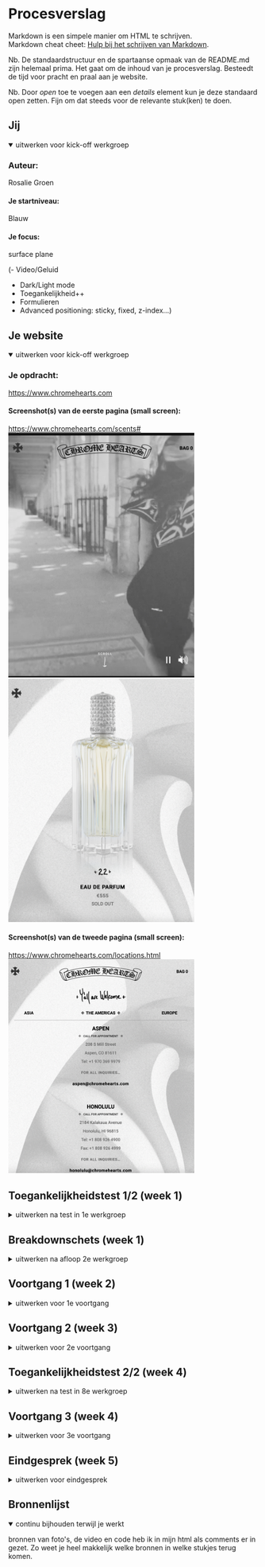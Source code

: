 # Procesverslag
Markdown is een simpele manier om HTML te schrijven.  
Markdown cheat cheet: [Hulp bij het schrijven van Markdown](https://github.com/adam-p/markdown-here/wiki/Markdown-Cheatsheet).

Nb. De standaardstructuur en de spartaanse opmaak van de README.md zijn helemaal prima. Het gaat om de inhoud van je procesverslag. Besteedt de tijd voor pracht en praal aan je website.

Nb. Door *open* toe te voegen aan een *details* element kun je deze standaard open zetten. Fijn om dat steeds voor de relevante stuk(ken) te doen.





## Jij

<details open>
  <summary>uitwerken voor kick-off werkgroep</summary>

  ### Auteur:
  Rosalie Groen

  #### Je startniveau:
  Blauw

  #### Je focus:
  surface plane

(- Video/Geluid
-  Dark/Light mode 
- Toegankelijkheid++
- Formulieren
- Advanced positioning: sticky, fixed, z-index…)
 
</details>





## Je website

<details open>
  <summary>uitwerken voor kick-off werkgroep</summary>

  ### Je opdracht:
  https://www.chromehearts.com

  #### Screenshot(s) van de eerste pagina (small screen): 
  https://www.chromehearts.com/scents#
  <img src="images/readmefotovid.png" width="375px" alt="home page">
  <img src="images/readmefoto.png" width="375px" alt="home page">

  #### Screenshot(s) van de tweede pagina (small screen):
  https://www.chromehearts.com/locations.html
  <img src="images/readmefotoloc.png" width="375px" alt="locaties pagina">
 
</details>



## Toegankelijkheidstest 1/2 (week 1)

<details>
  <summary>uitwerken na test in 1e werkgroep</summary>

  ### Bevindingen
  Lijst met je bevindingen die in de test naar voren kwamen:

  #### Screenreader
  Als je de screenreader op alleen links zette, werd het menu niet voorgelezen omdat het menu met javascript was gemaakt en niet met links.
  Zo kan je als blind persoon niet door het menu.

  Dit toegangelijkheidsprobleem kan worden opgelost door het menu met links te maken ipv javascript. (met indien nodig afbeeldingen)


  #### Muis en Toetsenbord 
  Hier was geen groot probleem. 
  
  Wat eventueel wel handig zou zijn zijn grotere knoppen voor de nagellak kleuren want die zijn nu vrij klein
  en moeilijk te gebruiken voor mensen met een motorieke beperking.

  #### Motoriek (shocks, elastiekjes)
  Dit was niet een groot probleem omdat als je bijvoorbeeld op een item wou klikken je op de image kan klikken. Deze werkt als een link naar een detailpagina voor de parfum items.


  #### Visueel (brillen, contrast, kleurenblind, dark/light). 
  Er waren eigenlijk geen problemen op dit oppervlak. Bij de nagellak was alleen wel het probleem 
  dat bij de verschillende knoppen van verschillende kleuren nagellak, er geen naam van de kleur bij stond. Zo kunnen blinde mensen en kleurenblinde mensen het niet zien.

  Dit kan opgelost worden door een benaming bij de kleuren te zetten voor kleurenblinde mensen en 
  een "alt" text voor screenreaders als een blind persoon gebruik maakt van de site.

</details>



## Breakdownschets (week 1)

<details>
  <summary>uitwerken na afloop 2e werkgroep</summary>

  ### de hele pagina: 
  van de scents pagina
  <img src="images/breakdown2.jpg" width="375px" alt="breakdown van de hele pagina">

  van de locations pagina
  <img src="images/breakdown.jpg" width="375px" alt="breakdown van de hele pagina">

  ### dynamisch deel (bijv menu): 
  <img src="images/brditem.jpg" width="375px" alt="breakdown van een dynamisch deel">

  ### wellicht nog een dynamisch deel (bijv filter): 
  <img src="images/brditem2.jpg" width="375px" alt="breakdown van een dynamisch deel">

</details>





## Voortgang 1 (week 2)

<details>
  <summary>uitwerken voor 1e voortgang</summary>

  ### Stand van zaken
  de image moet ik nog gaan weergeven als een button
  <img src="images/readmevoortgang.png" width="375px">

  ### Agenda voor meeting
  Hoe maak ik het toegangelijker
  
  ### Verslag van meeting
  hier na afloop snel de uitkomsten van de meeting vastleggen

  -aria labels gebruiken
  -h1 gebruiken asl kopjes voor verschillende sections voor de screenreaders.
  -alle waardes die nog nog em zijn omzetten in pixels.

</details>





## Voortgang 2 (week 3)

<details>
  <summary>uitwerken voor 2e voortgang</summary>

  ### Stand van zaken
  Ik heb de achtergrond gekregen en toe kunnen voegen. Ook heb ik met behulp van Sanne
  het menu op de locations pagina sticky gemaakt zodat de content er onder door kan scrollen.

  ### Agenda voor meeting
  achtergrond, uitklapmenu

  ### Verslag van meeting
  hier na afloop snel de uitkomsten van de meeting vastleggen

  - iedereen is verder gekomen
  - de achtergrond krijg ik nog van Sanne zodat ik die kan gebruiken
  - Het uitklapmenu kan ik maken met behulp van de opdracht op github
  - sections aangeven met onzichtbare kopjes voor screenreaders(h1)

</details>





## Toegankelijkheidstest 2/2 (week 4)

<details>
  <summary>uitwerken na test in 8e werkgroep</summary>

  ### Bevindingen
  Lijst met je bevindingen die in de test naar voren kwamen (geef ook aan wat er verbeterd is):

  #### Screenreader
  De screenreader las het menu en de h1's dus dit is verbeterd. Ik ben erg blij met het resultaat.

  #### Muis en Toetsenbord 
  Je kon goed door alles heen tabben.

  #### Motoriek (shocks, elastiekjes)
  de knoppen van de nagellak moeten nog groter dat had ik nog niet gedaan. Hierdoor kan je
  er moeilijk(er) op klikken.

  #### Visueel (brillen, contrast, kleurenblind, dark/light). 
  Hier zijn geen problemen alleen moet ik nog tekst toevoegen aan de buttons voor de kleuren.

</details>





## Voortgang 3 (week 4)

<details>
  <summary>uitwerken voor 3e voortgang</summary>

  ### Stand van zaken
  Het uitklapmenu is gelukt dus daar ben ik heel blij mee. Ook is de sticky gelukt voor de locations pagina.

  ### Agenda voor meeting
  erg veel gedoe met positionering dus dat zeker fixen.
  
  ### Verslag van meeting
  - extra content toevoegen. namelijk een log in formulier en een kledingstuk
  - locations pagina moet verder worden vormgegeven
  - werken aan darkmode
  - dat de positionering niet werkte lag aan een niet afgesloten link dus nu is alles goed.

</details>





## Eindgesprek (week 5)

<details>
  <summary>uitwerken voor eindgesprek</summary>

  ### Je uitkomst - karakteristiek screenshots:
  <img src="images/uitkomst.png" width="375px" alt="uitomst opdracht 1">
  <img src="images/uitkomst1.png" width="375px" alt="uitomst opdracht 1">
  <img src="images/uitkomst2.png" width="375px" alt="uitomst opdracht 1">
  <img src="images/uitkomst4.png" width="375px" alt="uitomst opdracht 1">
  <img src="images/uitkomst6.png" width="375px" alt="uitomst opdracht 1">

  ### Dit ging goed/Heb ik geleerd: 
 Ik heb zeker meer geleerd over javascript. Ik vond dit eerst echt heel lastig maar nu ik het snap is 
 het eigenlijk helemaal niet moeilijk. Ik heb de knoppen van de verschillende kleuren nagellak met javascript laten werken

 <img src="images/uitkomst5.png" width="375px" alt="uitomst opdracht 1">


  ### Dit was lastig/Is niet gelukt:
  wat ik nog wel lastig vond was het positioneren van de video als een achtergrond met het menu er over heen.
  Ik heb hem position:absolute; gegegeven maar nu kan je niet echt de controls van de video bedienen.
  Je kan dit wel met tab.
 
 <img src="images/uitkomst7.png" width="375px" alt="uitomst opdracht 1">

</details>





## Bronnenlijst

<details open>
  <summary>continu bijhouden terwijl je werkt</summary>

bronnen van foto's, de video en code heb ik in mijn html als comments er in gezet. Zo weet je heel makkelijk
welke bronnen in welke stukjes terug komen.

</details>
